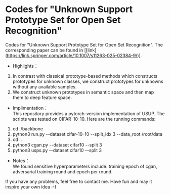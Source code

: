 # Codes for "Unknown Support Prototype Set for Open Set Recognition"
Codes for "Unknown Support Prototype Set for Open Set Recognition". The corresponding paper can be found in \[[link](https://link.springer.com/article/10.1007/s11263-025-02384-9\)]. <br>
* Highlights：
1. In contrast with classical prototype-based methods which constructs prototypes for unknown classes, we construct prototypes for unknowns without any available samples.<br>
2. We construct unknown prototypes in semantic space and then map them to deep feature space.
* Implimentation：<br>
This repository provides a pytorch-version implementation of USUP. The scripts was tested on CIFAR-10-10. Here are the running commands:
1. cd ./backbone
2. python3 run.py --dataset cifar-10-10 --split_idx 3  --data_root /root/data
3. cd ..
4. python3 cgan.py --dataset cifar10 --split 3
5. python3 usps.py --dataset cifar10 --split 3


* Notes：<br>
We found sensitive hyperparameters include: training epoch of cgan, adversarial training round and epoch per round.
 
If you have any problems, feel free to contact me. Have fun and may it inspire your own idea :-)

